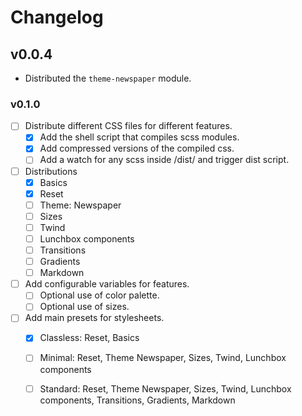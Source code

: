 # Changelog

## v0.0.4

- Distributed the `theme-newspaper` module.

### v0.1.0

- [ ] Distribute different CSS files for different features.
  - [x] Add the shell script that compiles scss modules.
  - [x] Add compressed versions of the compiled css.
  - [ ] Add a watch for any scss inside /dist/ and trigger dist script.
- [ ] Distributions
  - [x] Basics
  - [x] Reset
  - [ ] Theme: Newspaper
  - [ ] Sizes
  - [ ] Twind
  - [ ] Lunchbox components
  - [ ] Transitions
  - [ ] Gradients
  - [ ] Markdown
- [ ] Add configurable variables for features.
  - [ ] Optional use of color palette.
  - [ ] Optional use of sizes.
- [ ] Add main presets for stylesheets.
  - [x] Classless: Reset, Basics
  - [ ] Minimal: Reset, Theme Newspaper, Sizes, Twind, Lunchbox components
  - [ ] Standard: Reset, Theme Newspaper, Sizes, Twind, Lunchbox components, Transitions, Gradients, Markdown

